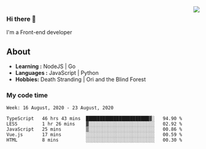 <img align='right' src="https://github-readme-stats.vercel.app/api?username=strugglebak&show_icons=true">

### Hi there 👋

I'm a Front-end developer

## About

-  **Learning :** NodeJS | Go
-  **Languages :** JavaScript | Python
-  **Hobbies:** Death Stranding | Ori and the Blind Forest

### My code time

<!--START_SECTION:waka-->
```text
Week: 16 August, 2020 - 23 August, 2020

TypeScript   46 hrs 43 mins  ███████████████████████▓░   94.90 % 
LESS         1 hr 26 mins    ▓░░░░░░░░░░░░░░░░░░░░░░░░   02.92 % 
JavaScript   25 mins         ▒░░░░░░░░░░░░░░░░░░░░░░░░   00.86 % 
Vue.js       17 mins         ░░░░░░░░░░░░░░░░░░░░░░░░░   00.59 % 
HTML         8 mins          ░░░░░░░░░░░░░░░░░░░░░░░░░   00.30 % 
```
<!--END_SECTION:waka-->
